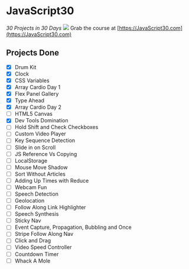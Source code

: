 # JavaScript30

*30 Projects in 30 Days*
![](https://javascript30.com/images/JS3-social-share.png)
Grab the course at [https://JavaScript30.com](https://JavaScript30.com)



## Projects Done

- [x] Drum Kit
- [x] Clock
- [x] CSS Variables
- [x] Array Cardio Day 1
- [x] Flex Panel Gallery
- [x] Type Ahead
- [x] Array Cardio Day 2
- [ ] HTML5 Canvas
- [x] Dev Tools Domination
- [ ] Hold Shift and Check Checkboxes
- [ ] Custom Video Player
- [ ] Key Sequence Detection
- [ ] Slide in on Scroll
- [ ] JS Reference Vs Copying
- [ ] LocalStorage
- [ ] Mouse Move Shadow
- [ ] Sort Without Articles
- [ ] Adding Up Times with Reduce
- [ ] Webcam Fun
- [ ] Speech Detection
- [ ] Geolocation
- [ ] Follow Along Link Highlighter
- [ ] Speech Synthesis
- [ ] Sticky Nav
- [ ] Event Capture, Propagation, Bubbling and Once
- [ ] Stripe Follow Along Nav
- [ ] Click and Drag
- [ ] Video Speed Controller
- [ ] Countdown Timer
- [ ] Whack A Mole